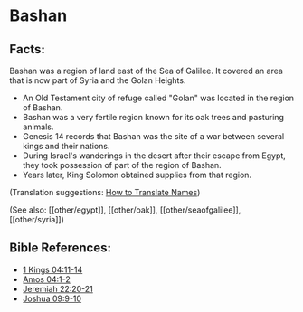 # Bashan #

## Facts: ##

Bashan was a region of land east of the Sea of Galilee. It covered an area that is now part of Syria and the Golan Heights.

* An Old Testament city of refuge called "Golan" was located in the region of Bashan.
* Bashan was a very fertile region known for its oak trees and pasturing animals. 
* Genesis 14 records that Bashan was the site of a war between several kings and their nations.
* During Israel's wanderings in the desert after their escape from Egypt, they took possession of part of the region of Bashan.
* Years later, King Solomon obtained supplies from that region.

(Translation suggestions: [How to Translate Names](en/ta-vol1/translate/man/translate-names))

(See also: [[other/egypt]], [[other/oak]], [[other/seaofgalilee]], [[other/syria]])

## Bible References: ##

* [1 Kings 04:11-14](en/tn/1ki/help/04/11)
* [Amos 04:1-2](en/tn/amo/help/04/01)
* [Jeremiah 22:20-21](en/tn/jer/help/22/20)
* [Joshua 09:9-10](en/tn/jos/help/09/09)